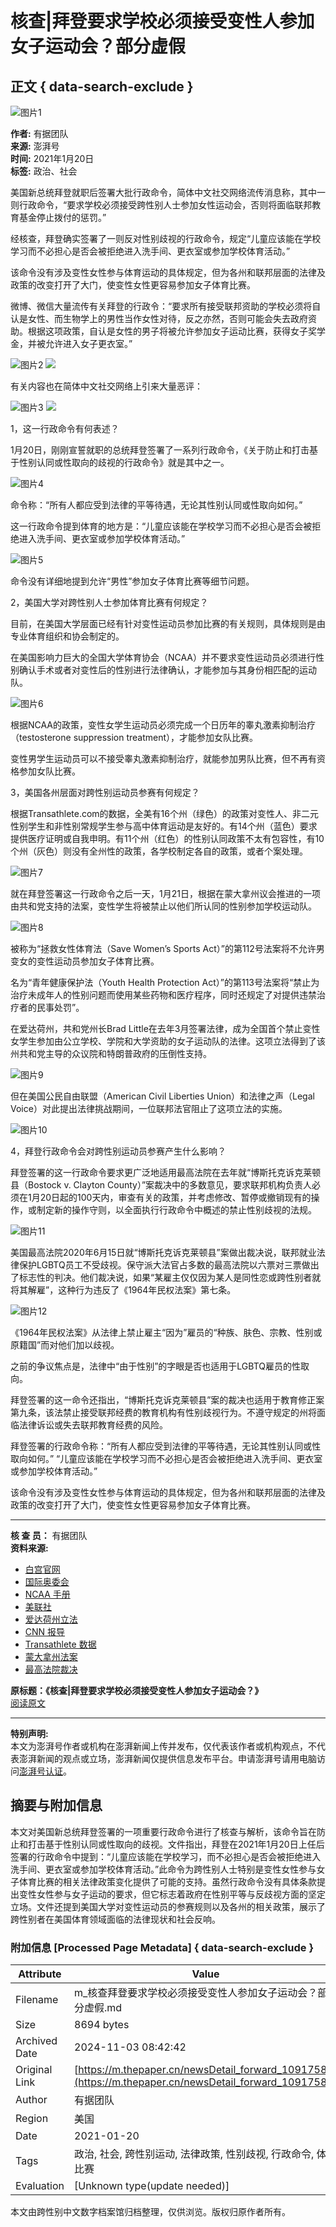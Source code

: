 # 核查|拜登要求学校必须接受变性人参加女子运动会？部分虚假

## 正文 { data-search-exclude }


![图片1](https://image.thepaper.cn/publish/interaction/image/3/871/349.jpg)

**作者:** 有据团队  
**来源:** 澎湃号  
**时间:** 2021年1月20日  
**标签:** 政治、社会  

美国新总统拜登就职后签署大批行政命令，简体中文社交网络流传消息称，其中一则行政命令，“要求学校必须接受跨性别人士参加女性运动会，否则将面临联邦教育基金停止拨付的惩罚。”

经核查，拜登确实签署了一则反对性别歧视的行政命令，规定“儿童应该能在学校学习而不必担心是否会被拒绝进入洗手间、更衣室或参加学校体育活动。”

该命令没有涉及变性女性参与体育运动的具体规定，但为各州和联邦层面的法律及政策的改变打开了大门，使变性女性更容易参加女子体育比赛。

微博、微信大量流传有关拜登的行政令：“要求所有接受联邦资助的学校必须将自认是女性、而生物学上的男性当作女性对待，反之亦然，否则可能会失去政府资助。根据这项政策，自认是女性的男子将被允许参加女子运动比赛，获得女子奖学金，并被允许进入女子更衣室。”

![图片2](https://imagepphcloud.thepaper.cn/pph/image/110/344/201.jpg) ![](https://imagepphcloud.thepaper.cn/pph/image/110/344/202.jpg)

有关内容也在简体中文社交网络上引来大量恶评：

![图片3](https://imagepphcloud.thepaper.cn/pph/image/110/344/203.jpg) ![](https://imagepphcloud.thepaper.cn/pph/image/110/344/207.jpg)

1，这一行政命令有何表述？

1月20日，刚刚宣誓就职的总统拜登签署了一系列行政命令，《关于防止和打击基于性别认同或性取向的歧视的行政命令》就是其中之一。

![图片4](https://imagepphcloud.thepaper.cn/pph/image/110/344/211.jpg)

命令称：“所有人都应受到法律的平等待遇，无论其性别认同或性取向如何。”

这一行政命令提到体育的地方是：“儿童应该能在学校学习而不必担心是否会被拒绝进入洗手间、更衣室或参加学校体育活动。”

![图片5](https://imagepphcloud.thepaper.cn/pph/image/110/344/212.jpg)

命令没有详细地提到允许“男性”参加女子体育比赛等细节问题。

2，美国大学对跨性别人士参加体育比赛有何规定？

目前，在美国大学层面已经有针对变性运动员参加比赛的有关规则，具体规则是由专业体育组织和协会制定的。

在美国影响力巨大的全国大学体育协会（NCAA）并不要求变性运动员必须进行性别确认手术或者对变性后的性别进行法律确认，才能参加与其身份相匹配的运动队。

![图片6](https://imagepphcloud.thepaper.cn/pph/image/110/344/215.jpg)

根据NCAA的政策，变性女学生运动员必须完成一个日历年的睾丸激素抑制治疗（testosterone suppression treatment），才能参加女队比赛。

变性男学生运动员可以不接受睾丸激素抑制治疗，就能参加男队比赛，但不再有资格参加女队比赛。

3，美国各州层面对跨性别运动员参赛有何规定？

根据Transathlete.com的数据，全美有16个州（绿色）的政策对变性人、非二元性别学生和非性别常规学生参与高中体育运动是友好的。有14个州（蓝色）要求提供医疗证明或自我申明。有11个州（红色）的性别认同政策不太有包容性，有10个州（灰色）则没有全州性的政策，各学校制定各自的政策，或者个案处理。

![图片7](https://imagepphcloud.thepaper.cn/pph/image/110/344/218.jpg)

就在拜登签署这一行政命令之后一天，1月21日，根据在蒙大拿州议会推进的一项由共和党支持的法案，变性学生将被禁止以他们所认同的性别参加学校运动队。

![图片8](https://imagepphcloud.thepaper.cn/pph/image/110/344/219.jpg)

被称为“拯救女性体育法（Save Women’s Sports Act）”的第112号法案将不允许男变女的变性运动员参加女子体育比赛。

名为“青年健康保护法（Youth Health Protection Act）”的第113号法案将“禁止为治疗未成年人的性别问题而使用某些药物和医疗程序，同时还规定了对提供违禁治疗者的民事处罚”。

在爱达荷州，共和党州长Brad Little在去年3月签署法律，成为全国首个禁止变性女学生参加由公立学校、学院和大学资助的女子运动队的法律。这项立法得到了该州共和党主导的众议院和特朗普政府的压倒性支持。

![图片9](https://imagepphcloud.thepaper.cn/pph/image/110/344/221.jpg)

但在美国公民自由联盟（American Civil Liberties Union）和法律之声（Legal Voice）对此提出法律挑战期间，一位联邦法官阻止了这项立法的实施。

![图片10](https://imagepphcloud.thepaper.cn/pph/image/110/344/223.jpg)

4，拜登行政命令会对跨性别运动员参赛产生什么影响？

拜登签署的这一行政命令要求更广泛地适用最高法院在去年就“博斯托克诉克莱顿县（Bostock v. Clayton County）”案裁决中的多数意见，要求联邦机构负责人必须在1月20日起的100天内，审查有关的政策，并考虑修改、暂停或撤销现有的操作，或制定新的操作守则，以全面执行行政命令中概述的禁止性别歧视的法规。

![图片11](https://imagepphcloud.thepaper.cn/pph/image/110/344/225.jpg)

美国最高法院2020年6月15日就“博斯托克诉克莱顿县”案做出裁决说，联邦就业法律保护LGBTQ员工不受歧视。保守派大法官占多数的最高法院以六票对三票做出了标志性的判决。他们裁决说，如果“某雇主仅仅因为某人是同性恋或跨性别者就将其解雇”，这种行为违反了《1964年民权法案》第七条。

![图片12](https://imagepphcloud.thepaper.cn/pph/image/110/344/227.jpg)

《1964年民权法案》从法律上禁止雇主“因为”雇员的“种族、肤色、宗教、性别或原籍国”而对他们加以歧视。

之前的争议焦点是，法律中“由于性别”的字眼是否也适用于LGBTQ雇员的性取向。

拜登签署的这一命令还指出，“博斯托克诉克莱顿县”案的裁决也适用于教育修正案第九条，该法禁止接受联邦经费的教育机构有性别歧视行为。不遵守规定的州将面临法律诉讼或失去联邦教育经费的风险。

拜登签署的行政命令称：“所有人都应受到法律的平等待遇，无论其性别认同或性取向如何。” “儿童应该能在学校学习而不必担心是否会被拒绝进入洗手间、更衣室或参加学校体育活动。”

该命令没有涉及变性女性参与体育运动的具体规定，但为各州和联邦层面的法律及政策的改变打开了大门，使变性女性更容易参加女子体育比赛。

---

**核 查 员：** 有据团队  
**资料来源:**
- [白宫官网](https://www.whitehouse.gov/briefing-room/presidential-actions/2021/01/20/executive-order-preventing-and-combating-discrimination-on-basis-of-gender-identity-or-sexual-orientation/)
- [国际奥委会](https://stillmed.olympic.org/Documents/Commissions_PDFfiles/Medical_commission/2015-11_ioc_consensus_meeting_on_sex_reassignment_and_hyperandrogenism-en.pdf)
- [NCAA 手册](https://www.ncaa.org/sites/default/files/Transgender_Handbook_2011_Final.pdf)
- [美联社](https://apnews.com/article/montana-bills-judiciary-helena-060d274f606d9e8e08b786be0398efd3)
- [爱达荷州立法](https://legislature.idaho.gov/sessioninfo/billbookmark/?yr=2020&bn=H0500)
- [CNN 报导](https://edition.cnn.com/2020/08/18/us/idaho-transgender-athletes-ban-blocked/index.html)
- [Transathlete 数据](https://www.transathlete.com/k-12)
- [蒙大拿州法案](https://leg.mt.gov/bills/2021/billpdf/HB0112.pdf)
- [最高法院裁决](https://www.supremecourt.gov/opinions/19pdf/17-1618_hfci.pdf)

**原标题：《核查|拜登要求学校必须接受变性人参加女子运动会？》**  
[阅读原文](http://mp.weixin.qq.com/s?__biz=MzU3OTgzNzg3MA==&mid=2247487768&idx=1&sn=8d350cffe976d124c19acbbf8e6cbb18&chksm=fd615bd9ca16d2cffe3aef232e8087bec5724478c486db6f210843cd7e133b84bb45255dec77#rd)

---

**特别声明:**  
本文为澎湃号作者或机构在澎湃新闻上传并发布，仅代表该作者或机构观点，不代表澎湃新闻的观点或立场，澎湃新闻仅提供信息发布平台。申请澎湃号请用电脑访问[澎湃号认证](https://renzheng.thepaper.cn)。

## 摘要与附加信息

<!-- tcd_abstract -->
本文对美国新总统拜登签署的一项重要行政命令进行了核查与解析，该命令旨在防止和打击基于性别认同或性取向的歧视。文件指出，拜登在2021年1月20日上任后签署的行政命令中提到：“儿童应该能在学校学习，而不必担心是否会被拒绝进入洗手间、更衣室或参加学校体育活动。”此命令为跨性别人士特别是变性女性参与女子体育比赛的相关法律政策变化提供了可能的支持。虽然行政命令没有具体条款提出变性女性参与女子运动的要求，但它标志着政府在性别平等与反歧视方面的坚定立场。文件还提到美国大学对变性运动员的参赛规则以及各州的相关政策，展示了跨性别者在美国体育领域面临的法律现状和社会反响。
<!-- tcd_abstract_end -->

### 附加信息 [Processed Page Metadata] { data-search-exclude }

| Attribute       | Value                                  |
|-----------------|----------------------------------------|
| Filename        | m_核查拜登要求学校必须接受变性人参加女子运动会？部分虚假.md                             |
| Size            | 8694 bytes                           |
| Archived Date   | 2024-11-03 08:42:42                             |
| Original Link   | [https://m.thepaper.cn/newsDetail_forward_10917581](https://m.thepaper.cn/newsDetail_forward_10917581)                       |
| Author          | 有据团队                               |
| Region          | 美国                               |
| Date            | 2021-01-20                                 |
| Tags            | 政治, 社会, 跨性别运动, 法律政策, 性别歧视, 行政命令, 体育比赛                                 |
| Evaluation            | [Unknown type(update needed)]                                 |
<!-- tcd_table_end -->

本文由跨性别中文数字档案馆归档整理，仅供浏览。版权归原作者所有。

